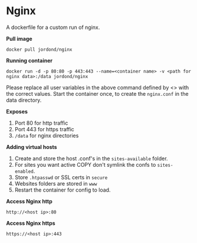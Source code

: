 Nginx
======

A dockerfile for a custom run of nginx.

**Pull image**

```
docker pull jordond/nginx
```

**Running container**

```
docker run -d -p 80:80 -p 443:443 --name=<container name> -v <path for nginx data>:/data jordond/nginx
```
Please replace all user variables in the above command defined by <> with the correct values.  Start the container once, to create the `nginx.conf` in the data directory.

**Exposes**
1. Port 80 for http traffic
1. Port 443 for https traffic
1. `/data` for nginx directories

**Adding virtual hosts**
1. Create and store the host .conf's in the `sites-available` folder.
1. For sites you want active COPY don't symlink the confs to `sites-enabled`.
1. Store `.htpasswd` or SSL certs in `secure`
1. Websites folders are stored in `www`
1. Restart the container for config to load.

**Access Nginx http**

```
http://<host ip>:80
```

**Access Nginx https**

```
https://<host ip>:443
```
